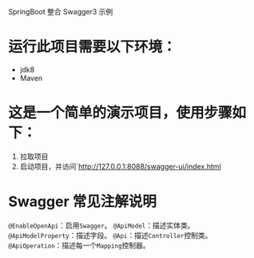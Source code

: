 SpringBoot 整合 Swagger3 示例

# 运行此项目需要以下环境：
- jdk8
- Maven

# 这是一个简单的演示项目，使用步骤如下：
1. 拉取项目
2. 启动项目，并访问`http://127.0.0.1:8088/swagger-ui/index.html

# Swagger 常见注解说明
`@EnableOpenApi`：启用`Swagger`。
`@ApiModel`：描述实体类。
`@ApiModelProperty`：描述字段。
`@Api`：描述`Controller`控制类。
`@ApiOperation`：描述每一个`Mapping`控制器。